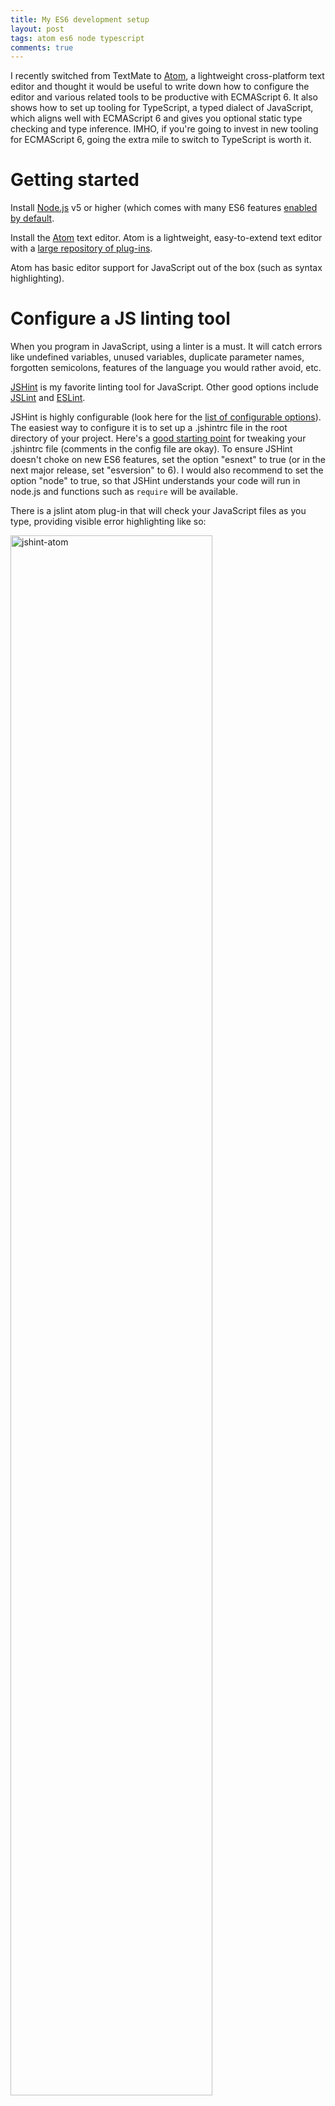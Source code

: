 ```yaml
---
title: My ES6 development setup
layout: post
tags: atom es6 node typescript
comments: true
---
```


I recently switched from TextMate to [Atom](https://atom.io), a lightweight cross-platform text editor and thought it would be useful to write down how to configure the editor and various related tools to be productive with ECMAScript 6.
It also shows how to set up tooling for TypeScript, a typed dialect of JavaScript, which aligns well with ECMAScript 6 and gives you optional static type checking and type inference. IMHO, if you're going to invest in new tooling for ECMAScript 6, going the extra mile to switch to TypeScript is worth it.

# Getting started
 
Install [Node.js](https://nodejs.org/en/) v5 or higher (which comes with many ES6 features [enabled by default](https://nodejs.org/en/docs/es6/).
 
Install the [Atom](https://atom.io) text editor. Atom is a lightweight, easy-to-extend text editor with a [large repository of plug-ins](https://atom.io/packages).
 
Atom has basic editor support for JavaScript out of the box (such as syntax highlighting).
 
# Configure a JS linting tool
 
When you program in JavaScript, using a linter is a must. It will catch errors like undefined variables, unused variables, duplicate parameter names, forgotten semicolons, features of the language you would rather avoid, etc.
 
[JSHint](http://jshint.com/about/) is my favorite linting tool for JavaScript. Other good options include [JSLint](http://www.jslint.com/) and [ESLint](http://eslint.org/).
 
JSHint is highly configurable (look here for the [list of configurable options](http://jshint.com/docs/options/)). The easiest way to configure it is to set up a .jshintrc file in the root directory of your project. Here's a [good starting point](https://github.com/jshint/jshint/blob/master/examples/.jshintrc) for tweaking your .jshintrc file (comments in the config file are okay). To ensure JSHint doesn't choke on new ES6 features, set the option "esnext" to true (or in the next major release, set "esversion" to 6). I would also recommend to set the option "node" to true, so that JSHint understands your code will run in node.js and functions such as `require` will be available.
 
There is a jslint atom plug-in that will check your JavaScript files as you type, providing visible error highlighting like so:

<img alt="jshint-atom" width="80%" src="https://i.github-camo.com/ba07bf907da960531cd85f4d96175f178dd91f42/68747470733a2f2f636c6f75642e67697468756275736572636f6e74656e742e636f6d2f6173736574732f3137303237302f333833343236362f35346164366231632d316461662d313165342d396334362d3938653665346162616230372e706e67"></img>
 
To install the plug-in, in Atom, go to your Atom preferences > Packages > Install > search for "jshint".
 
I always configure my JSHint file to require my JavaScript to be in "strict mode". This is a safer subset of JavaScript with better-behaved scoping rules and less "silent errors" (e.g. operations that would silently fail without error will throw an error in strict mode). To enter strict mode, it suffices to add the literal string "use strict" as the first line in your JavaScript file (as shown on the screenshot above).
 
# Configure typescript (optional)
 
[TypeScript](http://www.typescriptlang.org/) is a typed dialect of JavaScript developed by Microsoft. It allows you to add optional static type annotations on functions and variables. In addition, it has a good type inferencer that will catch type errors even when your code is mostly unannotated. For a good intro to TypeScript, see [this book](https://basarat.gitbooks.io/typescript/).
 
## Configure typescript plug-in for Atom

Good editor support for TypeScript usually requires a commercial IDE like Visual Studio or WebStorm.
Atom is one of the few open-source editors with very good TypeScript support, via the [atom-typescript](https://atom.io/packages/atom-typescript) package. Install this just like you installed jshint above.
 
<img alt="atom-typescript" src="https://i.github-camo.com/568d6fd0fee3556636a7270276982dcd6f6b2ade/68747470733a2f2f7261772e67697468756275736572636f6e74656e742e636f6d2f547970655374726f6e672f61746f6d2d747970657363726970742d6578616d706c65732f6d61737465722f73637265656e732f666173744572726f72436865636b696e67416e644175746f436f6d706c657465322e676966"></img>
 
## Configure typescript compiler

The TypeScript compiler is [configured using a configuration file](https://github.com/Microsoft/TypeScript/wiki/tsconfig.json) called `tsconfig.json` which usually lives in the root of your project. An example file can be found [here](https://github.com/Microsoft/TypeScript/wiki/tsconfig.json#examples).
If you don't yet have a tsconfig file, the atom-typescript plug-in usually detects that the file does not exist and will offer to create it for you with default settings.
 
Two important properties in `tsconfig.json` to check are:

  1. set `target` to 'es6'. This will let the TypeScript compiler generate ECMAScript 6 code, which is almost line-for-line the same as TypeScript code. This will only work if you run the subsequent compiled code on a recent version of node. If you develop for the browser, leave this set to 'es5'. Keep in mind that some ES6 features are not yet enabled by default in node. So if you use them in your TypeScript, you must ensure to start node with the appropriate flags. For instance, I tend to use 'destructuring' a lot (allowing you to write things like `let [a, b] = f(x)`), which at the time of writing requires starting node with `node --harmony_destructuring`.
  2. set `module` to 'commonjs' so your TypeScript modules work just like node's modules and npm packages. If you develop for the browser, it's probably better to set it to 'amd' (for use with libraries like `require.js`).
 
## Configure typescript linter

Just like JSHint lints your JavaScript, you can use [TSLint](https://www.npmjs.com/package/tslint) to lint your TypeScript.
Install the [linter-tslint](https://atom.io/packages/linter-tslint) Atom package for built-in support.

Tslint reads its configuration from tslint.json. An example file can be found [here](https://github.com/palantir/tslint/blob/master/docs/sample.tslint.json). Details about the rules can be found [here](https://www.npmjs.com/package/tslint#supported-rules).

## Set up type definitions for external libraries

Chances are that your JavaScript project is making use of existing JavaScript APIs, either in node.js or from external libraries. Many libraries are not written in TypeScript. Fortunately, TypeScript allows you to describe the types of an untyped API separately in a type definition file (*.d.ts). [tsd](https://github.com/DefinitelyTyped/tsd) is a tool to install and manage such type definition files.
 
To install:
 
    npm install tsd -g
 
You will probably immediately want to install the type definitions for the node.js standard library. To do so:
 
    tsd install node --save
 
This will do two things:
  1. download the node.d.ts type definition file to a directory called `typings`.
  2. create a file `tsd.json` remembering what version of the type definition file was installed.
 
(note: the command is `tsd install <name> --save` and not `tsd install --save <name>`, the latter will fail silently)
 
Using the `tsd.json` file it becomes easier to re-install the type definition files later. `tsd.json` acts similar to `package.json` and the `typings` directory is similar to the `node_modules` directory.
 
Normally your atom-typescript package will pick up the type declarations in the `typings` directory automatically, and any errors about e.g. the type of the node.js `require` function should go away.
 
## Configure source maps

TypeScript code is compiled down to JavaScript code. When compiling to ES6, the source code and the compiled code will map almost one-to-one in many cases, but often the TypeScript compiler will insert some extra code. This causes the line numbers of the original code to diverge from the source code. This can become a problem when debugging: the stack traces and debugger will use JavaScript source lines, not TypeScript source lines.
 
Luckily there exists a translation format called "source maps" that allows JavaScript debuggers to work with external source code compiled down to JavaScript.
 
First, tell the TypeScript compiler to generate source maps. In your `tsconfig.json` file, add the following option:
 
    { "compilerOptions" : { ..., "sourceMap": true } }
 
Now, when you recompile a *.ts file (e.g. by editing and saving it), a *.js.map file will have been created as well.
 
When debugging code in the browser (e.g. using chrome developer tools), the presence of a source map file is enough for the debugger to use the correct line numbers.
In node.js, you need to install a little utility library called [source-map-support](https://www.npmjs.com/package/source-map-support) that will transform node.js stack traces so that source maps are taken into account:
 
    npm install --save-dev source-map-support
 
To enable this library, start node (or a test runner like `mocha`) with the following command-line flag:
 
    node --require source-map-support/register
 
Even better would be to edit your `package.json` to use a `start` script, so you can start your program using a simple `npm start`. Here is an excerpt from my `package.json` file:
 
    "scripts": {
      "start": "node --harmony_destructuring --require source-map-support/register index.js",
    },
 
Happy hacking.
